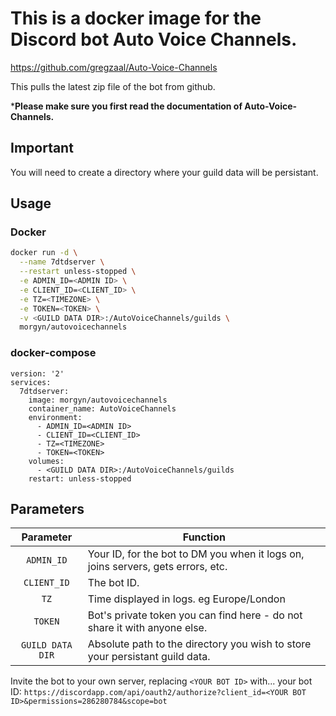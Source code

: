 # This is a docker image for the Discord bot Auto Voice Channels.

https://github.com/gregzaal/Auto-Voice-Channels

This pulls the latest zip file of the bot from github.

***Please make sure you first read the documentation of Auto-Voice-Channels.**

## Important
You will need to create a directory where your guild data will be persistant.

## Usage
### Docker
```bash
docker run -d \
  --name 7dtdserver \
  --restart unless-stopped \
  -e ADMIN_ID=<ADMIN ID> \
  -e CLIENT_ID=<CLIENT_ID> \
  -e TZ=<TIMEZONE> \
  -e TOKEN=<TOKEN> \
  -v <GUILD DATA DIR>:/AutoVoiceChannels/guilds \
  morgyn/autovoicechannels
```
### docker-compose
```
version: '2'
services:
  7dtdserver:
    image: morgyn/autovoicechannels
    container_name: AutoVoiceChannels
    environment:
      - ADMIN_ID=<ADMIN ID>
      - CLIENT_ID=<CLIENT_ID>
      - TZ=<TIMEZONE>
      - TOKEN=<TOKEN>
    volumes:
      - <GUILD DATA DIR>:/AutoVoiceChannels/guilds
    restart: unless-stopped
```

## Parameters
| Parameter | Function |
| :----: | --- |
| `ADMIN_ID` | Your ID, for the bot to DM you when it logs on, joins servers, gets errors, etc. |
| `CLIENT_ID` | The bot ID. |
| `TZ` | Time displayed in logs. eg Europe/London |
| `TOKEN` | Bot's private token you can find here - do not share it with anyone else. |
| `GUILD DATA DIR` | Absolute path to the directory you wish to store your persistant guild data. |

Invite the bot to your own server, replacing `<YOUR BOT ID>` with... your bot ID: `https://discordapp.com/api/oauth2/authorize?client_id=<YOUR BOT ID>&permissions=286280784&scope=bot`
